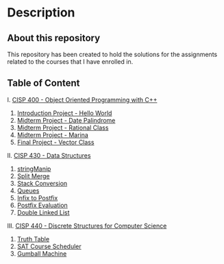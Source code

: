 # Description
## About this repository
This repository has been created to hold the solutions for the assignments related to the courses that I have enrolled in.

## Table of Content
I. [CISP 400 - Object Oriented Programming with C++](./CISP%20400%20-%20Object%20Oriented%20Programming%20with%20C%2B%2B/)
  1. [Introduction Project - Hello World](./CISP%20400%20-%20Object%20Oriented%20Programming%20with%20C%2B%2B/1.%20Intro/)
  2. [Midterm Project - Date Palindrome](./CISP%20400%20-%20Object%20Oriented%20Programming%20with%20C%2B%2B/2.%20Date%20Palindrome/)
  3. [Midterm Project - Rational Class](./CISP%20400%20-%20Object%20Oriented%20Programming%20with%20C%2B%2B/3.%20Rational/)
  4. [Midterm Project - Marina](./CISP%20400%20-%20Object%20Oriented%20Programming%20with%20C%2B%2B/4.%20Marina/)
  5. [Final Project - Vector Class](./CISP%20400%20-%20Object%20Oriented%20Programming%20with%20C%2B%2B/5.%20Vector/)

II. [CISP 430 - Data Structures](./CISP%20430%20-%20Data%20Structures/)
  1. [stringManip](./CISP%20430%20-%20Data%20Structures/1.%20stringManip/)
  2. [Split Merge](./CISP%20430%20-%20Data%20Structures/2.%20Split%20Merge/)
  3. [Stack Conversion](./CISP%20430%20-%20Data%20Structures/3.%20Stack%20Conversion/)
  4. [Queues](./CISP%20430%20-%20Data%20Structures/4.%20Queues/)
  5. [Infix to Postfix](./CISP%20430%20-%20Data%20Structures/5.%20Infix%20To%20Postfix/)
  6. [Postfix Evaluation](./CISP%20430%20-%20Data%20Structures/6.%20Postfix%20Evaluation/)
  7. [Double Linked List](./CISP%20430%20-%20Data%20Structures/7.%20Double%20Linked%20List/)


III. [CISP 440 - Discrete Structures for Computer Science](./CISP%20440%20-%20Discrete%20Structures%20for%20Computer%20Science/)
  1. [Truth Table](./CISP%20440%20-%20Discrete%20Structures%20for%20Computer%20Science/1.%20Truth%20Table/)
  2. [SAT Course Scheduler](./CISP%20440%20-%20Discrete%20Structures%20for%20Computer%20Science/2.%20Boolean%20SAT%20Course%20Scheduler/)
  3. [Gumball Machine](./CISP%20440%20-%20Discrete%20Structures%20for%20Computer%20Science/3.%20Gumball%20Machine/)